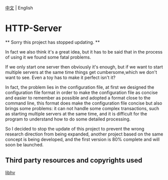 [中文](https://github.com/Coder33485/HTTP-Server/blob/master/README-CN.md) | English<br>

# HTTP-Server

** Sorry this project has stopped updating. **<br>

In fact we also think it's a great idea, but it has to be said that in the process of using it we found some fatal problems.<br>

If we only start one server then obviously it's enough, but if we want to start multiple servers at the same time things get cumbersome,which we don't want to see. Even a toy has to make it perfect isn't it?<br>

In fact, the problem lies in the configuration file, at first we designed the configuration file format in order to make the configuration file as concise and easier to remember as possible and adopted a format close to the command line, this format does make the configuration file concise but also brings some problems: it can not handle some complex transactions, such as starting multiple servers at the same time, and it is difficult for the program to understand how to do some detailed processing.<br>

So I decided to stop the update of this project to prevent the wrong research direction from being expanded, another project based on the same concept is being developed, and the first version is 80% complete and will soon be launched.<br>

## Third party resources and copyrights used

[libhv](https://github.com/Coder33485/HTTP-Server/blob/master/public/libhv.md)<br>
